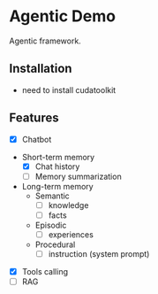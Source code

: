 # Agentic Demo
Agentic framework.

## Installation
* need to install cudatoolkit

## Features
- [x] Chatbot
- Short-term memory
    - [x] Chat history
    - [ ] Memory summarization
- Long-term memory
    - Semantic
        - [ ] knowledge
        - [ ] facts
    - Episodic
        - [ ] experiences
    - Procedural
        - [ ] instruction (system prompt)
- [x] Tools calling
- [ ] RAG
